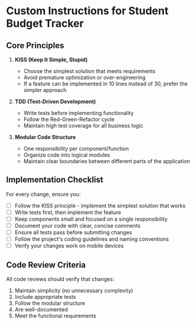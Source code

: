 # Custom Instructions for Student Budget Tracker

## Core Principles

1. **KISS (Keep It Simple, Stupid)**
   - Choose the simplest solution that meets requirements
   - Avoid premature optimization or over-engineering
   - If a feature can be implemented in 10 lines instead of 30, prefer the simpler approach

2. **TDD (Test-Driven Development)**
   - Write tests before implementing functionality
   - Follow the Red-Green-Refactor cycle
   - Maintain high test coverage for all business logic

3. **Modular Code Structure**
   - One responsibility per component/function
   - Organize code into logical modules
   - Maintain clear boundaries between different parts of the application

## Implementation Checklist

For every change, ensure you:

- [ ] Follow the KISS principle - implement the simplest solution that works
- [ ] Write tests first, then implement the feature
- [ ] Keep components small and focused on a single responsibility
- [ ] Document your code with clear, concise comments
- [ ] Ensure all tests pass before submitting changes
- [ ] Follow the project's coding guidelines and naming conventions
- [ ] Verify your changes work on mobile devices

## Code Review Criteria

All code reviews should verify that changes:

1. Maintain simplicity (no unnecessary complexity)
2. Include appropriate tests
3. Follow the modular structure
4. Are well-documented
5. Meet the functional requirements
